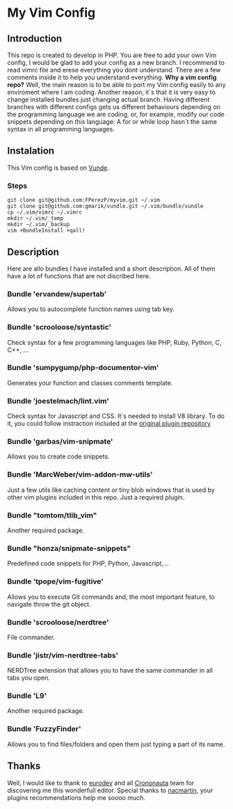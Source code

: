 # My Vim Config

## Introduction
This repo is created to develop in PHP. You are free to add your own Vim config, I would be glad to add your config as a new branch.
I recommend to read vimrc file and erese everything you dont understand. There are a few comments inside it to help you understand everything.
**Why a vim config repo?**
Well, the main reason is to be able to port my Vim config easily to any enviroment where I am coding. Another reason, it´s that it is very easy to change installed bundles just changing actual branch. Having different branches with different configs gets us different behaviours depending on the programming language we are coding, or, for example, modify our code snippets depending on this language: A for or while loop hasn´t the same syntax in all programming languages.

## Instalation
This Vim config is based on [Vunde](https://github.com/gmarik/vundle).

### Steps

```git
git clone git@github.com:FPerezP/myvim.git ~/.vim
git clone git@github.com:gmarik/vundle.git ~/.vim/bundle/vundle
cp ~/.vim/vimrc ~/.vimrc
mkdir ~/.vim/_temp
mkdir ~/.vim/_backup
vim +BundleInstall +qall!
```


## Description
Here are allo bundles I have installed and a short description. All of them have a lot of functions that are not discribed here.

### Bundle 'ervandew/supertab'
Allows you to autocomplete function names using tab key.

### Bundle 'scrooloose/syntastic'
Check syntax for a few programming languages like PHP, Ruby, Python, C, C++, ...

### Bundle 'sumpygump/php-documentor-vim'
Generates your function and classes comments template.

### Bundle 'joestelmach/lint.vim'
Check syntax for Javascript and CSS. It´s needed to install V8 library. To do it, you could follow instraction included at the [original plugin repository](https://github.com/joestelmach/lint.vim)

### Bundle 'garbas/vim-snipmate'
Allows you to create code snippets.

### Bundle 'MarcWeber/vim-addon-mw-utils'
Just a few utils like caching  content or tiny blob windows that is used by other vim plugins included in this repo. Just a required plugin.


### Bundle "tomtom/tlib_vim"
Another required package.

### Bundle "honza/snipmate-snippets"
Predefined code snippets for PHP, Python, Javascript,...

### Bundle 'tpope/vim-fugitive'
Allows you to execute Git commands and, the most important feature, to navigate throw the git object.

### Bundle 'scrooloose/nerdtree'
File commander.

### Bundle 'jistr/vim-nerdtree-tabs'
NERDTree extension that allows you to have the same commander in all tabs you open.

### Bundle 'L9'
Another required package.

### Bundle 'FuzzyFinder'
Allows you to find files/folders and open them just typing a part of its name.

## Thanks
Well, I would like to thank to [eurodev](https://github.com/eurodev) and all [Crononauta](https://github.com/crononauta) team for discovering me this wonderfull editor. Special thanks to [nacmartin](https://github.com/nacmartin), your plugins recommendations help me soooo much.

